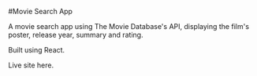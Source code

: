 #Movie Search App

A movie search app using The Movie Database's API, displaying the film's poster, release year, summary and rating.

Built using React.

Live site here.
